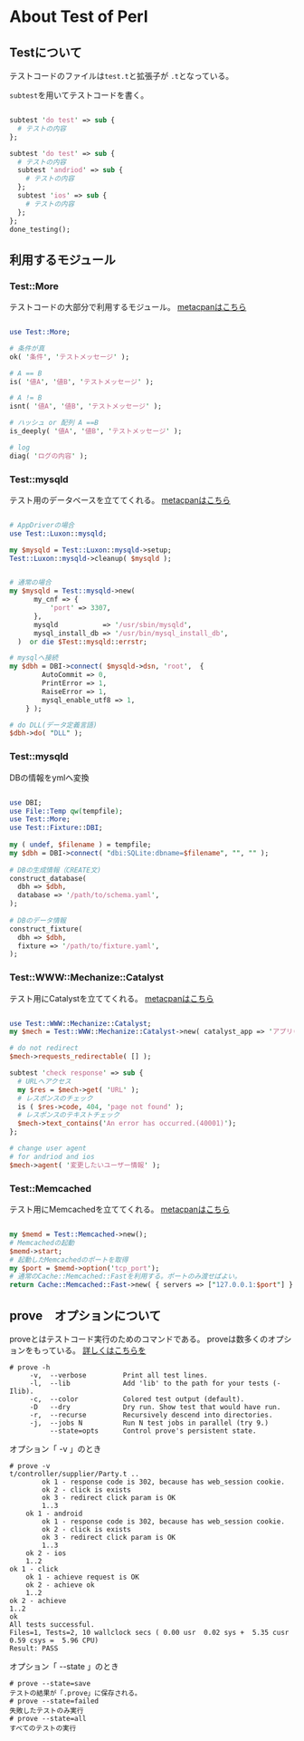 # About Test of Perl

## Testについて
テストコードのファイルは`test.t`と拡張子が `.t`となっている。

`subtest`を用いてテストコードを書く。

```perl

subtest 'do test' => sub {
  # テストの内容
};

subtest 'do test' => sub {
  # テストの内容
  subtest 'andriod' => sub {
    # テストの内容
  };
  subtest 'ios' => sub {
    # テストの内容
  };
};
done_testing();
```

## 利用するモジュール

### Test::More
テストコードの大部分で利用するモジュール。
[metacpanはこちら](https://metacpan.org/module/Test::More)

```perl

use Test::More;

# 条件が真
ok( '条件', 'テストメッセージ' );

# A == B
is( '値A', '値B', 'テストメッセージ' );

# A != B
isnt( '値A', '値B', 'テストメッセージ' );

# ハッシュ or 配列 A ==B
is_deeply( '値A', '値B', 'テストメッセージ' );

# log
diag( 'ログの内容' );

```

### Test::mysqld
テスト用のデータベースを立ててくれる。
[metacpanはこちら](https://metacpan.org/module/Test::mysqld)

```perl

# AppDriverの場合
use Test::Luxon::mysqld;

my $mysqld = Test::Luxon::mysqld->setup;
Test::Luxon::mysqld->cleanup( $mysqld );


# 通常の場合
my $mysqld = Test::mysqld->new(
      my_cnf => {
          'port' => 3307,
      },
      mysqld           => '/usr/sbin/mysqld',
      mysql_install_db => '/usr/bin/mysql_install_db',
  )  or die $Test::mysqld::errstr;

# mysqlへ接続 
my $dbh = DBI->connect( $mysqld->dsn, 'root',  {
        AutoCommit => 0,
        PrintError => 1,
        RaiseError => 1,
        mysql_enable_utf8 => 1,
    } );

# do DLL(データ定義言語)
$dbh->do( "DLL" );

```

### Test::mysqld

DBの情報をymlへ変換

```perl

use DBI;
use File::Temp qw(tempfile);
use Test::More;
use Test::Fixture::DBI;
 
my ( undef, $filename ) = tempfile;
my $dbh = DBI->connect( "dbi:SQLite:dbname=$filename", "", "" );
 
# DBの生成情報（CREATE文)
construct_database(
  dbh => $dbh,
  database => '/path/to/schema.yaml',
);
 
# DBのデータ情報
construct_fixture(
  dbh => $dbh,
  fixture => '/path/to/fixture.yaml',
);

```
### Test::WWW::Mechanize::Catalyst
テスト用にCatalystを立ててくれる。
[metacpanはこちら](https://metacpan.org/module/Test::WWW::Mechanize::Catalyst)

```perl

use Test::WWW::Mechanize::Catalyst;
my $mech = Test::WWW::Mechanize::Catalyst->new( catalyst_app => 'アプリ(MyApp)' );

# do not redirect
$mech->requests_redirectable( [] );

subtest 'check response' => sub {
  # URLへアクセス
  my $res = $mech->get( 'URL' );
  # レスポンスのチェック
  is ( $res->code, 404, 'page not found' );
  # レスポンスのテキストチェック
  $mech->text_contains('An error has occurred.(40001)');
};

# change user agent
# for andriod and ios
$mech->agent( '変更したいユーザー情報' );

```

### Test::Memcached

テスト用にMemcachedを立ててくれる。
[metacpanはこちら](https://metacpan.org/pod/Test::Memcached)

```perl

my $memd = Test::Memcached->new();
# Memcachedの起動 
$memd->start;
# 起動したMemcachedのポートを取得
my $port = $memd->option('tcp_port');
# 通常のCache::Memcached::Fastを利用する。ポートのみ渡せばよい。
return Cache::Memcached::Fast->new( { servers => ["127.0.0.1:$port"] } ); 

```

## prove　オプションについて
proveとはテストコード実行のためのコマンドである。
proveは数多くのオプションをもっている。
[詳しくはこちらを](http://perl-users.jp/articles/advent-calendar/2011/test/21)

```
# prove -h
     -v,  --verbose         Print all test lines.
     -l,  --lib             Add 'lib' to the path for your tests (-Ilib).
     -c,  --color           Colored test output (default).
     -D   --dry             Dry run. Show test that would have run.
     -r,  --recurse         Recursively descend into directories.
     -j,  --jobs N          Run N test jobs in parallel (try 9.)
          --state=opts      Control prove's persistent state.
```
オプション「 -v 」のとき

```
# prove -v
t/controller/supplier/Party.t ..
        ok 1 - response code is 302, because has web_session cookie.
        ok 2 - click is exists
        ok 3 - redirect click param is OK
        1..3
    ok 1 - android
        ok 1 - response code is 302, because has web_session cookie.
        ok 2 - click is exists
        ok 3 - redirect click param is OK
        1..3
    ok 2 - ios
    1..2
ok 1 - click
    ok 1 - achieve request is OK
    ok 2 - achieve ok
    1..2
ok 2 - achieve
1..2
ok
All tests successful.
Files=1, Tests=2, 10 wallclock secs ( 0.00 usr  0.02 sys +  5.35 cusr  0.59 csys =  5.96 CPU)
Result: PASS

```
オプション「 --state 」のとき

```
# prove --state=save
テストの結果が「.prove」に保存される。
# prove --state=failed
失敗したテストのみ実行
# prove --state=all
すべてのテストの実行

```

